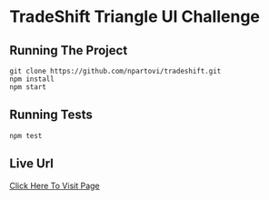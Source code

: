 # TradeShift Triangle UI Challenge

## Running The Project
``` 
git clone https://github.com/npartovi/tradeshift.git
npm install
npm start
```
## Running Tests
```
npm test
```

## Live Url

[Click Here To Visit Page](https://www.google.com)
